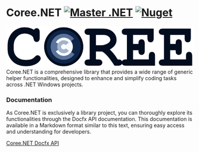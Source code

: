 # Coree.NET [![Master .NET](https://github.com/carsten-riedel/Coree.NET/actions/workflows/dotnet-master.yml/badge.svg?branch=master)](https://github.com/carsten-riedel/Coree.NET/actions/workflows/dotnet-master.yml) [![Nuget](https://img.shields.io/nuget/v/Coree.NET?label=NuGet&labelColor=004880&logo=NuGet&logoColor=white)](https://www.nuget.org/packages/Coree.NET)

![brand](https://raw.githubusercontent.com/carsten-riedel/Coree.NET/master/images/brand.png)
Coree.NET is a comprehensive library that provides a wide range of generic helper functionalities, designed to enhance and simplify coding tasks across .NET Windows projects.

### Documentation
As Coree.NET is exclusively a library project, you can thoroughly explore its functionalities through the Docfx API documentation. This documentation is available in a Markdown format similar to this text, ensuring easy access and understanding for developers.

[Coree.NET Docfx API](https://carsten-riedel.github.io/Coree.NET/docfx/index.html)
